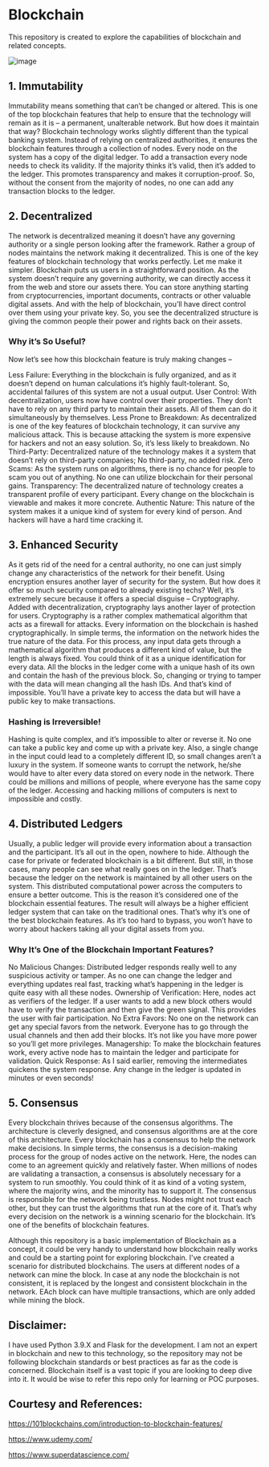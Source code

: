 # Blockchain
This repository is created to explore the capabilities of blockchain and related concepts.

![image](https://user-images.githubusercontent.com/16538471/120886502-f0b0f180-c60b-11eb-851c-de4238944a30.png)

## 1. Immutability
Immutability means something that can’t be changed or altered. This is one of the top blockchain features that help to ensure that the technology will remain as it is – a permanent, unalterable network. But how does it maintain that way?
Blockchain technology works slightly different than the typical banking system. Instead of relying on centralized authorities, it ensures the blockchain features through a collection of nodes.
Every node on the system has a copy of the digital ledger. To add a transaction every node needs to check its validity. If the majority thinks it’s valid, then it’s added to the ledger. This promotes transparency and makes it corruption-proof.
So, without the consent from the majority of nodes, no one can add any transaction blocks to the ledger.

## 2. Decentralized
The network is decentralized meaning it doesn’t have any governing authority or a single person looking after the framework. Rather a group of nodes maintains the network making it decentralized.
This is one of the key features of blockchain technology that works perfectly. Let me make it simpler. Blockchain puts us users in a straightforward position. As the system doesn’t require any governing authority, we can directly access it from the web and store our assets there.
You can store anything starting from cryptocurrencies, important documents, contracts or other valuable digital assets. And with the help of blockchain, you’ll have direct control over them using your private key. So, you see the decentralized structure is giving the common people their power and rights back on their assets.

### Why it’s So Useful?
Now let’s see how this blockchain feature is truly making changes –

Less Failure: Everything in the blockchain is fully organized, and as it doesn’t depend on human calculations it’s highly fault-tolerant. So, accidental failures of this system are not a usual output.
User Control: With decentralization, users now have control over their properties. They don’t have to rely on any third party to maintain their assets. All of them can do it simultaneously by themselves.
Less Prone to Breakdown: As decentralized is one of the key features of blockchain technology, it can survive any malicious attack. This is because attacking the system is more expensive for hackers and not an easy solution. So, it’s less likely to breakdown.
No Third-Party: Decentralized nature of the technology makes it a system that doesn’t rely on third-party companies; No third-party, no added risk.
Zero Scams: As the system runs on algorithms, there is no chance for people to scam you out of anything. No one can utilize blockchain for their personal gains.
Transparency: The decentralized nature of technology creates a transparent profile of every participant. Every change on the blockchain is viewable and makes it more concrete.
Authentic Nature: This nature of the system makes it a unique kind of system for every kind of person. And hackers will have a hard time cracking it.

## 3. Enhanced Security
As it gets rid of the need for a central authority, no one can just simply change any characteristics of the network for their benefit. Using encryption ensures another layer of security for the system.
But how does it offer so much security compared to already existing techs?
Well, it’s extremely secure because it offers a special disguise – Cryptography.
Added with decentralization, cryptography lays another layer of protection for users. Cryptography is a rather complex mathematical algorithm that acts as a firewall for attacks.
Every information on the blockchain is hashed cryptographically. In simple terms, the information on the network hides the true nature of the data. For this process, any input data gets through a mathematical algorithm that produces a different kind of value, but the length is always fixed.
You could think of it as a unique identification for every data. All the blocks in the ledger come with a unique hash of its own and contain the hash of the previous block. So, changing or trying to tamper with the data will mean changing all the hash IDs. And that’s kind of impossible.
You’ll have a private key to access the data but will have a public key to make transactions.

### Hashing is Irreversible!
Hashing is quite complex, and it’s impossible to alter or reverse it. No one can take a public key and come up with a private key. Also, a single change in the input could lead to a completely different ID, so small changes aren’t a luxury in the system. If someone wants to corrupt the network, he/she would have to alter every data stored on every node in the network. There could be millions and millions of people, where everyone has the same copy of the ledger. Accessing and hacking millions of computers is next to impossible and costly.

## 4. Distributed Ledgers
Usually, a public ledger will provide every information about a transaction and the participant. It’s all out in the open, nowhere to hide. Although the case for private or federated blockchain is a bit different. But still, in those cases, many people can see what really goes on in the ledger.
That’s because the ledger on the network is maintained by all other users on the system. This distributed computational power across the computers to ensure a better outcome.
This is the reason it’s considered one of the blockchain essential features. The result will always be a higher efficient ledger system that can take on the traditional ones.
That’s why it’s one of the best blockchain features. As it’s too hard to bypass, you won’t have to worry about hackers taking all your digital assets from you.

### Why It’s One of the Blockchain Important Features?
No Malicious Changes: Distributed ledger responds really well to any suspicious activity or tamper. As no one can change the ledger and everything updates real fast, tracking what’s happening in the ledger is quite easy with all these nodes.
Ownership of Verification: Here, nodes act as verifiers of the ledger. If a user wants to add a new block others would have to verify the transaction and then give the green signal. This provides the user with fair participation.
No Extra Favors: No one on the network can get any special favors from the network. Everyone has to go through the usual channels and then add their blocks. It’s not like you have more power so you’ll get more privileges.
Managership: To make the blockchain features work, every active node has to maintain the ledger and participate for validation.
Quick Response: As I said earlier, removing the intermediates quickens the system response. Any change in the ledger is updated in minutes or even seconds!

## 5. Consensus
Every blockchain thrives because of the consensus algorithms. The architecture is cleverly designed, and consensus algorithms are at the core of this architecture. Every blockchain has a consensus to help the network make decisions.
In simple terms, the consensus is a decision-making process for the group of nodes active on the network. Here, the nodes can come to an agreement quickly and relatively faster. When millions of nodes are validating a transaction, a consensus is absolutely necessary for a system to run smoothly. You could think of it as kind of a voting system, where the majority wins, and the minority has to support it.
The consensus is responsible for the network being trustless. Nodes might not trust each other, but they can trust the algorithms that run at the core of it. That’s why every decision on the network is a winning scenario for the blockchain. It’s one of the benefits of blockchain features.

Although this repository is a basic implementation of Blockchain as a concept, it could be very handy to understand how blockchain really works and could be a starting point for exploring blockchain.
I've created a scenario for distributed blockchains. The users at different nodes of a network can mine the block. 
In case at any node the blockchain is not consistent, it is replaced by the longest and consistent blockchain in the network. EAch block can have multiple transactions, which are only added while mining the block. 

## Disclaimer:
I have used Python 3.9.X and Flask for the development. I am not an expert in blockchain and new to this technology, so the repository may not be following blockchain standards or best practices as far as the code is concerned. Blockchain itself is a vast topic if you are looking to deep dive into it. It would be wise to refer this repo only for learning or POC purposes.

## Courtesy and References:
https://101blockchains.com/introduction-to-blockchain-features/

https://www.udemy.com/

https://www.superdatascience.com/
